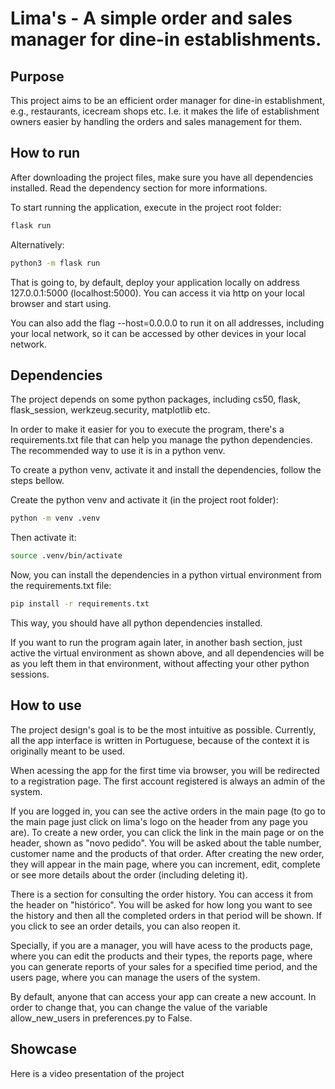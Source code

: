 Lima's - A simple order and sales manager for dine-in establishments.
=============================

## Purpose

This project aims to be an efficient order manager for dine-in establishment, e.g., restaurants, icecream shops etc.
I.e. it makes the life of establishment owners easier by handling the orders and sales management for them.

## How to run

After downloading the project files, make sure you have all dependencies installed. Read the dependency section for more informations.

To start running the application, execute in the project root folder:
```bash
flask run
```
Alternatively:
```bash
python3 -m flask run
```

That is going to, by default, deploy your application locally on address 127.0.0.1:5000 (localhost:5000). You can access it via http on your local browser and start using.

You can also add the flag --host=0.0.0.0 to run it on all addresses, including your local network, so it can be accessed by other devices in your local network.

## Dependencies

The project depends on some python packages, including cs50, flask, flask_session, werkzeug.security, matplotlib etc.

In order to make it easier for you to execute the program, there's a requirements.txt file that can help you manage the python dependencies. The recommended way to use it is in a python venv.

To create a python venv, activate it and install the dependencies, follow the steps bellow.

Create the python venv and activate it (in the project root folder):
```bash
python -m venv .venv
```

Then activate it:
```bash
source .venv/bin/activate
```

Now, you can install the dependencies in a python virtual environment from the requirements.txt file:
```bash
pip install -r requirements.txt
```

This way, you should have all python dependencies installed.

If you want to run the program again later, in another bash section, just active the virtual environment as shown above, and all dependencies will be as you left them in that environment, without affecting your other python sessions.

## How to use

The project design's goal is to be the most intuitive as possible. Currently, all the app interface is written in Portuguese, because of the context it is originally meant to be used.

When acessing the app for the first time via browser, you will be redirected to a registration page. The first account registered is always an admin of the system.

If you are logged in, you can see the active orders in the main page (to go to the main page just click on lima's logo on the header from any page you are). To create a new order, you can click the link in the main page or on the header, shown as "novo pedido". You will be asked about the table number, customer name and the products of that order. After creating the new order, they will appear in the main page, where you can increment, edit, complete or see more details about the order (including deleting it).

There is a section for consulting the order history. You can access it from the header on "histórico". You will be asked for how long you want to see the history and then all the completed orders in that period will be shown. If you click to see an order details, you can also reopen it.

Specially, if you are a manager, you will have acess to the products page, where you can edit the products and their types, the reports page, where you can generate reports of your sales for a specified time period, and the users page, where you can manage the users of the system.

By default, anyone that can access your app can create a new account. In order to change that, you can change the value of the variable allow_new_users in preferences.py to False.

## Showcase

Here is a video presentation of the project

